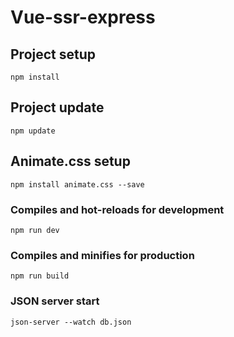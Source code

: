 # Vue-ssr-express

## Project setup
```
npm install
```
## Project update
```
npm update
```

## Animate.css setup
```
npm install animate.css --save
```

### Compiles and hot-reloads for development
```
npm run dev
```

### Compiles and minifies for production
```
npm run build
```

### JSON server start
```
json-server --watch db.json
